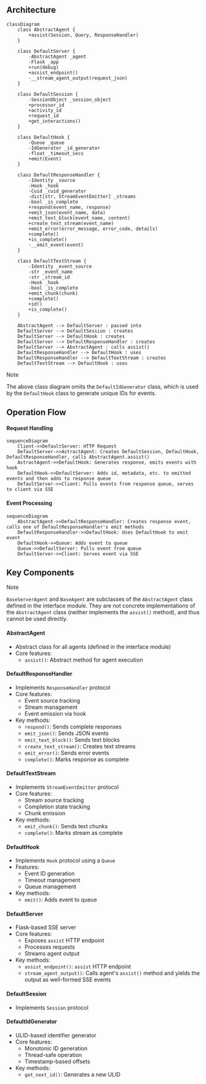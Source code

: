 ## Architecture
```mermaid
classDiagram
    class AbstractAgent {
        +assist(Session, Query, ResponseHandler)
    }

    class DefaultServer {
        -AbstractAgent _agent
        -Flask _app
        +run(debug)
        +assist_endpoint()
        -__stream_agent_output(request_json)
    }

    class DefaultSession {
        -SessionObject _session_object
        +processor_id
        +activity_id
        +request_id
        +get_interactions()
    }

    class DefaultHook {
        -Queue _queue
        -IdGenerator _id_generator
        -float _timeout_secs
        +emit(Event)
    }
    
    class DefaultResponseHandler {
        -Identity _source
        -Hook _hook
        -Cuid _cuid_generator
        -dict[str, StreamEventEmitter] _streams
        -bool _is_complete
        +respond(event_name, response)
        +emit_json(event_name, data)
        +emit_text_block(event_name, content)
        +create_text_stream(event_name)
        +emit_error(error_message, error_code, details)
        +complete()
        +is_complete()
        -__emit_event(event)
    }
    
    class DefaultTextStream {
        -Identity _event_source
        -str _event_name
        -str _stream_id
        -Hook _hook
        -bool _is_complete
        +emit_chunk(chunk)
        +complete()
        +id()
        +is_complete()
    }
    
    AbstractAgent --> DefaultServer : passed into
    DefaultServer --> DefaultSession : creates
    DefaultServer --> DefaultHook : creates
    DefaultServer --> DefaultResponseHandler : creates
    DefaultServer --> AbstractAgent : calls assist()
    DefaultResponseHandler --> DefaultHook : uses
    DefaultResponseHandler --> DefaultTextStream : creates
    DefaultTextStream --> DefaultHook : uses
```

> [!NOTE]  
> The above class diagram omits the `DefaultIdGenerator` class, which is used by the `DefaultHook` class to generate unique IDs for events.


## Operation Flow 
#### Request Handling
```mermaid
sequenceDiagram
    Client->>DefaultServer: HTTP Request
    DefaultServer->>AstractAgent: Creates DefaultSession, DefaultHook, DefaultResponseHandler, calls AbstractAgent.assist()
    AstractAgent->>DefaultHook: Generates response, emits events with hook
    DefaultHook->>DefaultServer: Adds id, metadata, etc. to emitted events and then adds to response queue
    DefaultServer->>Client: Pulls events from response queue, serves to client via SSE
```

#### Event Processing
```mermaid
sequenceDiagram
    AbstractAgent->>DefaultResponseHandler: Creates response event, calls one of DefaultResponseHandler's emit methods
    DefaultResponseHandler->>DefaultHook: Uses DefaultHook to emit event
    DefaultHook->>Queue: Adds event to queue
    Queue->>DefaultServer: Pulls event from queue
    DefaultServer->>Client: Serves event via SSE
```


## Key Components
> [!NOTE]  
> `BaseServerAgent` and `BaseAgent` are subclasses of the `AbstractAgent` class defined in the interface module. They are not concrete implementations of the `AbstractAgent` class (neither implements the `assist()` method), and thus cannot be used directly.

#### AbstractAgent
- Abstract class for all agents (defined in the interface module)
- Core features:
    - `assist()`: Abstract method for agent execution

#### DefaultResponseHandler
- Implements `ResponseHandler` protocol
- Core features:
    - Event source tracking
    - Stream management
    - Event emission via hook
- Key methods:
    - `respond()`: Sends complete responses
    - `emit_json()`: Sends JSON events
    - `emit_text_block()`: Sends text blocks
    - `create_text_stream()`: Creates text streams
    - `emit_error()`: Sends error events
    - `complete()`: Marks response as complete

#### DefaultTextStream
- Implements `StreamEventEmitter` protocol
- Core features:
    - Stream source tracking
    - Completion state tracking
    - Chunk emission
- Key methods:
    - `emit_chunk()`: Sends text chunks
    - `complete()`: Marks stream as complete

#### DefaultHook
- Implements `Hook` protocol using a `Queue`
- Features:
    - Event ID generation
    - Timeout management
    - Queue management
- Key methods:
    - `emit()`: Adds event to queue

#### DefaultServer
- Flask-based SSE server
- Core features:
    - Exposes `assist` HTTP endpoint
    - Processes requests
    - Streams agent output
- Key methods:
    - `assist_endpoint()`: `assist` HTTP endpoint
    - `stream_agent_output()`: Calls agent's `assist()` method and yields the output as well-formed SSE events

#### DefaultSession
- Implements `Session` protocol

#### DefaultIdGenerator
- ULID-based identifier generator
- Core features:
    - Monotonic ID generation
    - Thread-safe operation
    - Timestamp-based offsets
- Key methods:
    - `get_next_id()`: Generates a new ULID